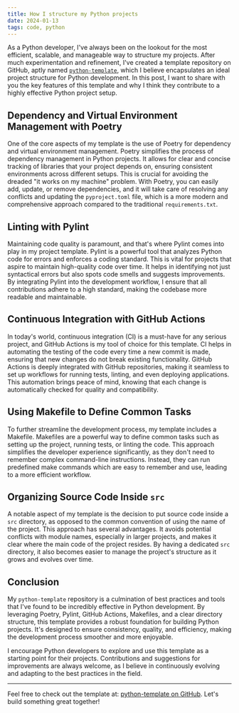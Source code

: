 ```yaml
---
title: How I structure my Python projects
date: 2024-01-13
tags: code, python
---
```


As a Python developer, I've always been on the lookout for the most efficient, scalable, and manageable way to structure my projects. After much experimentation and refinement, I've created a template repository on GitHub, aptly named [`python-template`](https://github.com/amamparo/python-template), which I believe encapsulates an ideal project structure for Python development. In this post, I want to share with you the key features of this template and why I think they contribute to a highly effective Python project setup.

## Dependency and Virtual Environment Management with Poetry

One of the core aspects of my template is the use of Poetry for dependency and virtual environment management. Poetry simplifies the process of dependency management in Python projects. It allows for clear and concise tracking of libraries that your project depends on, ensuring consistent environments across different setups. This is crucial for avoiding the dreaded "it works on my machine" problem. With Poetry, you can easily add, update, or remove dependencies, and it will take care of resolving any conflicts and updating the `pyproject.toml` file, which is a more modern and comprehensive approach compared to the traditional `requirements.txt`.

## Linting with Pylint

Maintaining code quality is paramount, and that's where Pylint comes into play in my project template. Pylint is a powerful tool that analyzes Python code for errors and enforces a coding standard. This is vital for projects that aspire to maintain high-quality code over time. It helps in identifying not just syntactical errors but also spots code smells and suggests improvements. By integrating Pylint into the development workflow, I ensure that all contributions adhere to a high standard, making the codebase more readable and maintainable.

## Continuous Integration with GitHub Actions

In today's world, continuous integration (CI) is a must-have for any serious project, and GitHub Actions is my tool of choice for this template. CI helps in automating the testing of the code every time a new commit is made, ensuring that new changes do not break existing functionality. GitHub Actions is deeply integrated with GitHub repositories, making it seamless to set up workflows for running tests, linting, and even deploying applications. This automation brings peace of mind, knowing that each change is automatically checked for quality and compatibility.

## Using Makefile to Define Common Tasks

To further streamline the development process, my template includes a Makefile. Makefiles are a powerful way to define common tasks such as setting up the project, running tests, or linting the code. This approach simplifies the developer experience significantly, as they don't need to remember complex command-line instructions. Instead, they can run predefined make commands which are easy to remember and use, leading to a more efficient workflow.

## Organizing Source Code Inside `src`

A notable aspect of my template is the decision to put source code inside a `src` directory, as opposed to the common convention of using the name of the project. This approach has several advantages. It avoids potential conflicts with module names, especially in larger projects, and makes it clear where the main code of the project resides. By having a dedicated `src` directory, it also becomes easier to manage the project's structure as it grows and evolves over time.

## Conclusion

My `python-template` repository is a culmination of best practices and tools that I've found to be incredibly effective in Python development. By leveraging Poetry, Pylint, GitHub Actions, Makefiles, and a clear directory structure, this template provides a robust foundation for building Python projects. It's designed to ensure consistency, quality, and efficiency, making the development process smoother and more enjoyable.

I encourage Python developers to explore and use this template as a starting point for their projects. Contributions and suggestions for improvements are always welcome, as I believe in continuously evolving and adapting to the best practices in the field.

---

Feel free to check out the template at: [python-template on GitHub](https://github.com/amamparo/python-template). Let's build something great together!
